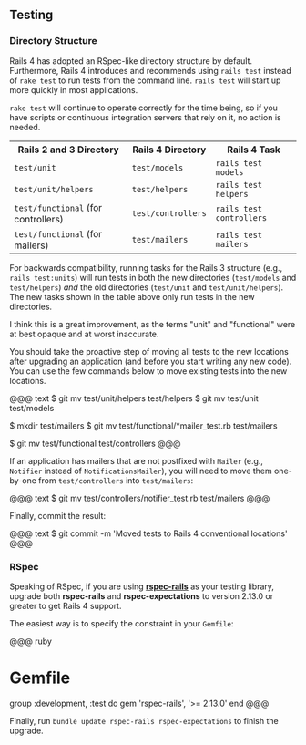 ## <a id="testing"></a>Testing

### Directory Structure

Rails 4 has adopted an RSpec-like directory structure by default. Furthermore,
Rails 4 introduces and recommends using `rails test` instead of `rake test` to
run tests from the command line. `rails test` will start up more quickly in
most applications.

`rake test` will continue to operate correctly for the time being, so if you
have scripts or continuous integration servers that rely on it, no action is
needed.

<table>
  <tr>
    <th>Rails 2 and 3 Directory</th>
    <th>Rails 4 Directory</th>
    <th>Rails 4 Task</th>
  </tr>
  <tr>
    <td><code>test/unit</code></td>
    <td><code>test/models</code></td>
    <td><code>rails test models</code></td>
  </tr>
  <tr>
    <td><code>test/unit/helpers</code></td>
    <td><code>test/helpers</code></td>
    <td><code>rails test helpers</code></td>
  </tr>
  <tr>
    <td><code>test/functional</code> (for controllers)</td>
    <td><code>test/controllers</code></td>
    <td><code>rails test controllers</code></td>
  </tr>
  <tr>
    <td><code>test/functional</code> (for mailers)</td>
    <td><code>test/mailers</code></td>
    <td><code>rails test mailers</code></td>
  </tr>
</table>

For backwards compatibility, running tasks for the Rails 3 structure (e.g.,
`rails test:units`) will run tests in both the new directories (`test/models`
and `test/helpers`) *and* the old directories (`test/unit` and
`test/unit/helpers`). The new tasks shown in the table above only run
tests in the new directories.

I think this is a great improvement, as the terms "unit" and "functional" were
at best opaque and at worst inaccurate.

You should take the proactive step of moving all tests to the new locations
after upgrading an application (and before you start writing any new code). You
can use the few commands below to move existing tests into the new locations.

<!-- TODO: Try this! -->
@@@ text
$ git mv test/unit/helpers test/helpers
$ git mv test/unit test/models

$ mkdir test/mailers
$ git mv test/functional/*mailer_test.rb test/mailers

$ git mv test/functional test/controllers
@@@

If an application has mailers that are not postfixed with `Mailer` (e.g.,
`Notifier` instead of `NotificationsMailer`), you will need to move them
one-by-one from `test/controllers` into `test/mailers`:

@@@ text
$ git mv test/controllers/notifier_test.rb test/mailers
@@@

Finally, commit the result:

@@@ text
$ git commit -m 'Moved tests to Rails 4 conventional locations'
@@@

<!-- TODO: This is a good thing to automate with the rails4_upgrade gem? -->

### RSpec

Speaking of RSpec, if you are using
[**rspec-rails**](https://github.com/rspec/rspec-rails) as your testing
library, upgrade both **rspec-rails** and **rspec-expectations** to version
2.13.0 or greater to get Rails 4 support.

The easiest way is to specify the constraint in your `Gemfile`:

@@@ ruby
# Gemfile
group :development, :test do
  gem 'rspec-rails', '>= 2.13.0'
end
@@@

Finally, run `bundle update rspec-rails rspec-expectations` to finish the
upgrade.
